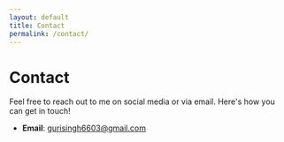 ```yaml
---
layout: default
title: Contact
permalink: /contact/
---
```

# Contact
Feel free to reach out to me on social media or via email. Here's how you can get in touch!
- **Email**: gurisingh6603@gmail.com

